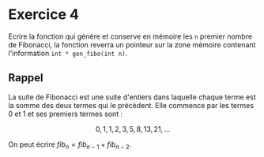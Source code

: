 # Exercice 4

Ecrire la fonction qui génère et conserve en mémoire les `n` premier nombre de Fibonacci, la fonction reverra un pointeur sur la zone mémoire contenant l'information `int * gen_fibo(int n)`.

## Rappel
La suite de Fibonacci est une suite d'entiers dans laquelle chaque terme est la somme des deux termes qui le précèdent. Elle commence par les termes 0 et 1 et ses premiers termes sont : 
```math
0, 1, 1, 2, 3, 5, 8, 13, 21,...
```

On peut écrire $`fib_{n} = fib_{n-1} + fib_{n-2}`$.